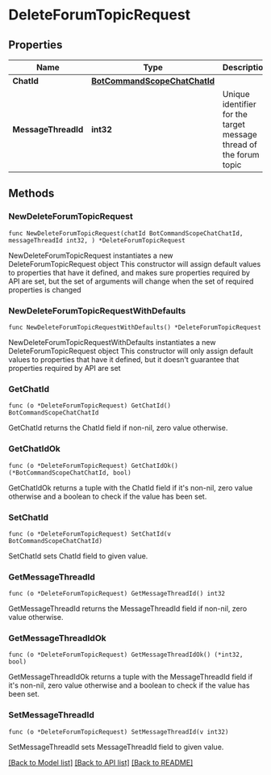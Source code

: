 # DeleteForumTopicRequest

## Properties

Name | Type | Description | Notes
------------ | ------------- | ------------- | -------------
**ChatId** | [**BotCommandScopeChatChatId**](BotCommandScopeChatChatId.md) |  | 
**MessageThreadId** | **int32** | Unique identifier for the target message thread of the forum topic | 

## Methods

### NewDeleteForumTopicRequest

`func NewDeleteForumTopicRequest(chatId BotCommandScopeChatChatId, messageThreadId int32, ) *DeleteForumTopicRequest`

NewDeleteForumTopicRequest instantiates a new DeleteForumTopicRequest object
This constructor will assign default values to properties that have it defined,
and makes sure properties required by API are set, but the set of arguments
will change when the set of required properties is changed

### NewDeleteForumTopicRequestWithDefaults

`func NewDeleteForumTopicRequestWithDefaults() *DeleteForumTopicRequest`

NewDeleteForumTopicRequestWithDefaults instantiates a new DeleteForumTopicRequest object
This constructor will only assign default values to properties that have it defined,
but it doesn't guarantee that properties required by API are set

### GetChatId

`func (o *DeleteForumTopicRequest) GetChatId() BotCommandScopeChatChatId`

GetChatId returns the ChatId field if non-nil, zero value otherwise.

### GetChatIdOk

`func (o *DeleteForumTopicRequest) GetChatIdOk() (*BotCommandScopeChatChatId, bool)`

GetChatIdOk returns a tuple with the ChatId field if it's non-nil, zero value otherwise
and a boolean to check if the value has been set.

### SetChatId

`func (o *DeleteForumTopicRequest) SetChatId(v BotCommandScopeChatChatId)`

SetChatId sets ChatId field to given value.


### GetMessageThreadId

`func (o *DeleteForumTopicRequest) GetMessageThreadId() int32`

GetMessageThreadId returns the MessageThreadId field if non-nil, zero value otherwise.

### GetMessageThreadIdOk

`func (o *DeleteForumTopicRequest) GetMessageThreadIdOk() (*int32, bool)`

GetMessageThreadIdOk returns a tuple with the MessageThreadId field if it's non-nil, zero value otherwise
and a boolean to check if the value has been set.

### SetMessageThreadId

`func (o *DeleteForumTopicRequest) SetMessageThreadId(v int32)`

SetMessageThreadId sets MessageThreadId field to given value.



[[Back to Model list]](../README.md#documentation-for-models) [[Back to API list]](../README.md#documentation-for-api-endpoints) [[Back to README]](../README.md)


